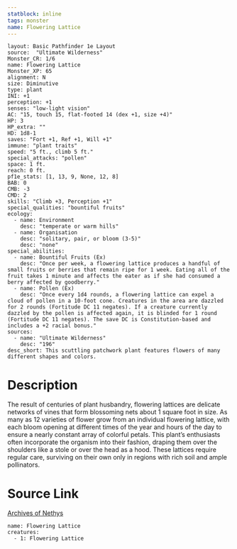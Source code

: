```yaml
---
statblock: inline
tags: monster
name: Flowering Lattice
---
```

```statblock
layout: Basic Pathfinder 1e Layout
source:  "Ultimate Wilderness"
Monster_CR: 1/6
name: Flowering Lattice
Monster_XP: 65
alignment: N
size: Diminutive
type: plant
INI: +1
perception: +1
senses: "low-light vision"
AC: "15, touch 15, flat-footed 14 (dex +1, size +4)"
HP: 3
HP_extra: ""
HD: 1d8-1
saves: "Fort +1, Ref +1, Will +1"
immune: "plant traits"
speed: "5 ft., climb 5 ft."
special_attacks: "pollen"
space: 1 ft.
reach: 0 ft.
pf1e_stats: [1, 13, 9, None, 12, 8]
BAB: 0
CMB: -3
CMD: 2
skills: "Climb +3, Perception +1"
special_qualities: "bountiful fruits"
ecology:
  - name: Environment
    desc: "temperate or warm hills"
  - name: Organisation
    desc: "solitary, pair, or bloom (3-5)"
    desc: "none"
special_abilities:
  - name: Bountiful Fruits (Ex)
    desc: "Once per week, a flowering lattice produces a handful of small fruits or berries that remain ripe for 1 week. Eating all of the fruit takes 1 minute and affects the eater as if she had consumed a berry affected by goodberry."
  - name: Pollen (Ex)
    desc: "Once every 1d4 rounds, a flowering lattice can expel a cloud of pollen in a 10-foot cone. Creatures in the area are dazzled for 2 rounds (Fortitude DC 11 negates). If a creature currently dazzled by the pollen is affected again, it is blinded for 1 round (Fortitude DC 11 negates). The save DC is Constitution-based and includes a +2 racial bonus."
sources:
  - name: "Ultimate Wilderness"
    desc: "196"
desc_short: This scuttling patchwork plant features flowers of many different shapes and colors.
```
# Description
The result of centuries of plant husbandry, flowering lattices are delicate networks of vines that form blossoming nets about 1 square foot in size. As many as 12 varieties of flower grow from an individual flowering lattice, with each bloom opening at different times of the year and hours of the day to ensure a nearly constant array of colorful petals. This plant’s enthusiasts often incorporate the organism into their fashion, draping them over the shoulders like a stole or over the head as a hood. These lattices require regular care, surviving on their own only in regions with rich soil and ample pollinators.
# Source Link
[Archives of Nethys](https://aonprd.com/MonsterDisplay.aspx?ItemName=Flowering%20Lattice)
```encounter-table
name: Flowering Lattice
creatures:
  - 1: Flowering Lattice
```
